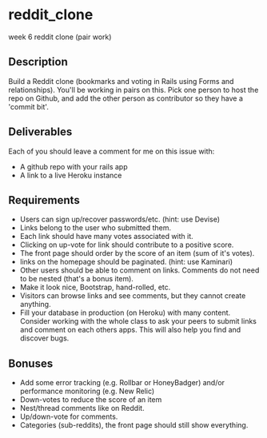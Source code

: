 # reddit_clone
week 6 reddit clone (pair work)

## Description

Build a Reddit clone (bookmarks and voting in Rails using Forms and relationships). You'll be working in pairs on this. Pick one person to host the repo on Github, and add the other person as contributor so they have a 'commit bit'.

## Deliverables

 Each of you should leave a comment for me on this issue with:

 * A github repo with your rails app
 * A link to a live Heroku instance

## Requirements

 * Users can sign up/recover passwords/etc. (hint: use Devise)
 * Links belong to the user who submitted them.
 * Each link should have many votes associated with it.
 * Clicking on up-vote for link should contribute to a positive score.
 * The front page should order by the score of an item (sum of it's votes).
 * links on the homepage should be paginated. (hint: use Kaminari)
 * Other users should be able to comment on links. Comments do not need to be nested (that's a bonus item).
 * Make it look nice, Bootstrap, hand-rolled, etc.
 * Visitors can browse links and see comments, but they cannot create anything.
 * Fill your database in production (on Heroku) with many content. Consider working with the whole class to ask your peers to submit links and comment on each others apps. This will also help you find and discover bugs.

## Bonuses

 * Add some error tracking (e.g. Rollbar or HoneyBadger) and/or performance monitoring (e.g. New Relic)
 * Down-votes to reduce the score of an item
 * Nest/thread comments like on Reddit.
 * Up/down-vote for comments.
 * Categories (sub-reddits), the front page should still show everything.
